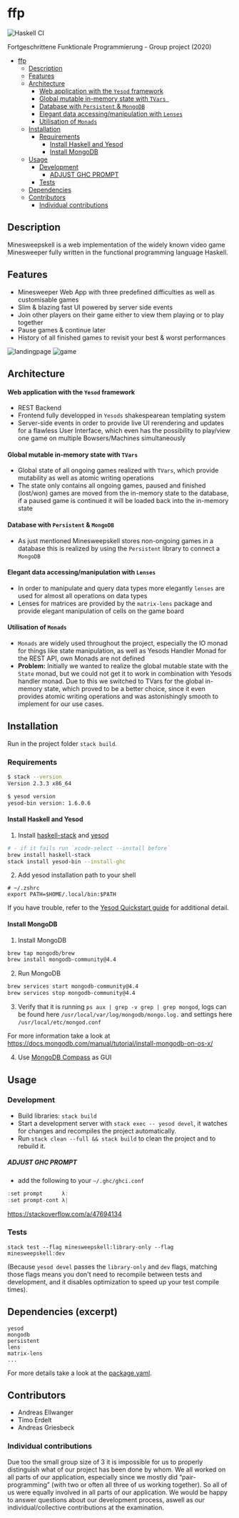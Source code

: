 # ffp

![Haskell CI](https://github.com/ndrsllwngr/ffp/workflows/Haskell%20CI/badge.svg?branch=develop)

Fortgeschrittene Funktionale Programmierung - Group project (2020)

- [ffp](#ffp)
  - [Description](#description)
  - [Features](#features)
  - [Architecture](#architecture)
      - [Web application with the `Yesod` framework](#web-application-with-the-yesod-framework)
      - [Global mutable in-memory state with `TVars `](#global-mutable-in-memory-state-with-tvars-)
      - [Database with `Persistent` & `MongoDB`](#database-with-persistent--mongodb)
      - [Elegant data accessing/manipulation with `Lenses`](#elegant-data-accessingmanipulation-with-lenses)
      - [Utilisation of `Monads`](#utilisation-of-monads)
  - [Installation](#installation)
    - [Requirements](#requirements)
      - [Install Haskell and Yesod](#install-haskell-and-yesod)
      - [Install MongoDB](#install-mongodb)
  - [Usage](#usage)
    - [Development](#development)
        - [ADJUST GHC PROMPT](#adjust-ghc-prompt)
    - [Tests](#tests)
  - [Dependencies](#dependencies)
  - [Contributors](#contributors)
    - [Individual contributions](#individual-contributions)

## Description

Minesweepskell is a web implementation of the widely known video game Minesweeper fully written in the functional programming language Haskell.

## Features

- Minesweeper Web App with three predefined difficulties as well as customisable games
- Slim & blazing fast UI powered by server side events
- Join other players on their game either to view them playing or to play together
- Pause games & continue later
- History of all finished games to revisit your best & worst performances

![landingpage](docs/landingpage.png) ![game](docs/game.png)

## Architecture

#### Web application with the `Yesod` framework

- REST Backend
- Frontend fully developped in `Yesods` shakespearean templating system
- Server-side events in order to provide live UI rerendering and updates for a flawless User Interface, which even has the possibility to play/view one game on multiple Bowsers/Machines simultaneously

#### Global mutable in-memory state with `TVars `

- Global state of all ongoing games realized with `TVars`, which provide mutability as well as atomic writing operations
- The state only contains all ongoing games, paused and finished (lost/won) games are moved from the in-memory state to the database, if a paused game is continued it will be loaded back into the in-memory state

#### Database with `Persistent` & `MongoDB`

- As just mentioned Minesweepskell stores non-ongoing games in a database this is realized by using the `Persistent` library to connect a `MongoDB`

#### Elegant data accessing/manipulation with `Lenses`

- In order to manipulate and query data types more elegantly `lenses` are used for almost all operations on data types
- Lenses for matrices are provided by the `matrix-lens` package and provide elegant manipulation of cells on the game board

#### Utilisation of `Monads`

- `Monads` are widely used throughout the project, especially the IO monad for things like state manipulation, as well as Yesods Handler Monad for the REST API, own Monads are not defined
- **Problem:** Initially we wanted to realize the global mutable state with the `State` monad, but we could not get it to work in combination with Yesods handler monad. Due to this we switched to TVars for the global in-memory state, which proved to be a better choice, since it even provides atomic writing operations and was astonishingly smooth to implement for our use cases.

## Installation

Run in the project folder `stack build`.

### Requirements

```bash
$ stack --version
Version 2.3.3 x86_64

$ yesod version
yesod-bin version: 1.6.0.6
```

#### Install Haskell and Yesod

1. Install [haskell-stack](http://haskellstack.org/) and [yesod](https://www.yesodweb.com/)

```bash
# - if it fails run `xcode-select --install before`
brew install haskell-stack
stack install yesod-bin --install-ghc
```

2. Add yesod installation path to your shell

```
# ~/.zshrc
export PATH=$HOME/.local/bin:$PATH
```

If you have trouble, refer to the [Yesod Quickstart guide](https://www.yesodweb.com/page/quickstart) for additional detail.

#### Install MongoDB

1. Install MongoDB

```sh
brew tap mongodb/brew
brew install mongodb-community@4.4
```

2. Run MongoDB

```sh
brew services start mongodb-community@4.4
brew services stop mongodb-community@4.4
```

3. Verify that it is running `ps aux | grep -v grep | grep mongod`, logs can be found here `/usr/local/var/log/mongodb/mongo.log.` and settings here `/usr/local/etc/mongod.conf`

For more information take a look at https://docs.mongodb.com/manual/tutorial/install-mongodb-on-os-x/

4. Use [MongoDB Compass](https://www.mongodb.com/products/compass) as GUI

## Usage

### Development

- Build libraries: `stack build`
- Start a development server with `stack exec -- yesod devel`, it watches for changes and recompiles the project automatically.
- Run `stack clean --full && stack build` to clean the project and to rebuild it.

##### ADJUST GHC PROMPT

- add the following to your `~/.ghc/ghci.conf`

```haskell
:set prompt      λ:
:set prompt-cont λ|
```

https://stackoverflow.com/a/47694134

### Tests

```
stack test --flag minesweepskell:library-only --flag minesweepskell:dev
```

(Because `yesod devel` passes the `library-only` and `dev` flags, matching those flags means you don't need to recompile between tests and development, and it disables optimization to speed up your test compile times).

## Dependencies (excerpt)

```
yesod
mongodb
persistent
lens
matrix-lens
...
```

For more details take a look at the [package.yaml](package.yaml).

## Contributors

- Andreas Ellwanger
- Timo Erdelt
- Andreas Griesbeck

### Individual contributions

Due too the small group size of 3 it is impossible for us to properly distinguish what of our project has been done by whom. We all worked on all parts of our application, especially since we mostly did “pair-programming” (with two or often all three of us working together). So all of us were equally involved in all parts of our application.
We would be happy to answer questions about our development process, aswell as our individual/collective contributions at the examination.
